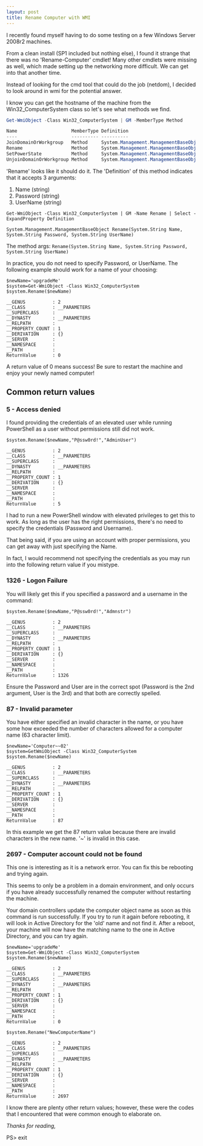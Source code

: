 ```yaml
---
layout: post
title: Rename Computer with WMI
---
```


I recently found myself having to do some testing on a few Windows Server 2008r2 machines.  

From a clean install (SP1 included but nothing else), I found it strange that there was no 'Rename-Computer' cmdlet!
Many other cmdlets were missing as well, which made setting up the networking more difficult.  We can get into that another time.

Instead of looking for the cmd tool that could do the job (netdom), I decided to look around in wmi for the potential answer.

I know you can get the hostname of the machine from the Win32_ComputerSystem class so let's see what methods we find.
```powershell
Get-WmiObject -Class Win32_ComputerSystem | GM -MemberType Method

Name                    MemberType Definition
----                    ---------- ----------
JoinDomainOrWorkgroup   Method     System.Management.ManagementBaseObj...
Rename                  Method     System.Management.ManagementBaseObj...
SetPowerState           Method     System.Management.ManagementBaseObj...
UnjoinDomainOrWorkgroup Method     System.Management.ManagementBaseObj...
```

'Rename' looks like it should do it.
The 'Definition' of this method indicates that it accepts 3 arguments:
1. Name (string)
2. Password (string)
3. UserName (string)

```
Get-WmiObject -Class Win32_ComputerSystem | GM -Name Rename | Select -ExpandProperty Definition

System.Management.ManagementBaseObject Rename(System.String Name, System.String Password, System.String UserName)
```
The method args: `Rename(System.String Name, System.String Password, System.String UserName)`

In practice, you do not need to specify Password, or UserName.
The following example should work for a name of your choosing:
```
$newName='upgradeMe'
$system=Get-WmiObject -Class Win32_ComputerSystem
$system.Rename($newName)

__GENUS          : 2
__CLASS          : __PARAMETERS
__SUPERCLASS     :
__DYNASTY        : __PARAMETERS
__RELPATH        :
__PROPERTY_COUNT : 1
__DERIVATION     : {}
__SERVER         :
__NAMESPACE      :
__PATH           :
ReturnValue      : 0
```

A return value of 0 means success!
Be sure to restart the machine and enjoy your newly named computer!


## Common return values

### 5 - Access denied

I found providing the credentials of an elevated user while running PowerShell as a user without permissions still did not work.

```
$system.Rename($newName,"P@ssw0rd!","AdminUser")

__GENUS          : 2
__CLASS          : __PARAMETERS
__SUPERCLASS     :
__DYNASTY        : __PARAMETERS
__RELPATH        :
__PROPERTY_COUNT : 1
__DERIVATION     : {}
__SERVER         :
__NAMESPACE      :
__PATH           :
ReturnValue      : 5
``` 

I had to run a new PowerShell window with elevated privileges to get this to work.  As long as the user has the right permissions, there's no need to specify the credentials (Password and Username).

That being said, if you are using an account with proper permissions, you can get away with just specifying the Name.

In fact, I would recommend not specifying the credentials as you may run into the following return value if you mistype.

### 1326 - Logon Failure

You will likely get this if you specified a password and a username in the command:
```
$system.Rename($newName,"P@ssw0rd!","Admnstr")

__GENUS          : 2
__CLASS          : __PARAMETERS
__SUPERCLASS     :
__DYNASTY        : __PARAMETERS
__RELPATH        :
__PROPERTY_COUNT : 1
__DERIVATION     : {}
__SERVER         :
__NAMESPACE      :
__PATH           :
ReturnValue      : 1326
```

Ensure the Password and User are in the correct spot (Password is the 2nd argument, User is the 3rd) and that both are correctly spelled.

### 87 - Invalid parameter

You have either specified an invalid character in the name, or you have some how exceeded the number of characters allowed for a computer name (63 character limit).  

```
$newName='Computer~~02'
$system=GetWmiObject -Class Win32_ComputerSystem
$system.Rename($newName)

__GENUS          : 2
__CLASS          : __PARAMETERS
__SUPERCLASS     :
__DYNASTY        : __PARAMETERS
__RELPATH        :
__PROPERTY_COUNT : 1
__DERIVATION     : {}
__SERVER         :
__NAMESPACE      :
__PATH           :
ReturnValue      : 87

```
In this example we get the 87 return value because there are invalid characters in the new name. '~' is invalid in this case.

### 2697 - Computer account could not be found

This one is interesting as it is a network error. You can fix this be rebooting and trying again.

This seems to only be a problem in a domain environment, and only occurs if you have already successfully renamed the computer without restarting the machine. 

Your domain controllers update the computer object name as soon as this command is run successfully.  If you try to run it again before rebooting, it will look in Active Directory for the 'old' name and not find it.
After a reboot, your machine will now have the matching name to the one in Active Directory, and you can try again.

```
$newName='upgradeMe'
$system=Get-WmiObject -Class Win32_ComputerSystem
$system.Rename($newName)

__GENUS          : 2
__CLASS          : __PARAMETERS
__SUPERCLASS     :
__DYNASTY        : __PARAMETERS
__RELPATH        :
__PROPERTY_COUNT : 1
__DERIVATION     : {}
__SERVER         :
__NAMESPACE      :
__PATH           :
ReturnValue      : 0

$system.Rename("NewComputerName")

__GENUS          : 2
__CLASS          : __PARAMETERS
__SUPERCLASS     :
__DYNASTY        : __PARAMETERS
__RELPATH        :
__PROPERTY_COUNT : 1
__DERIVATION     : {}
__SERVER         :
__NAMESPACE      :
__PATH           :
ReturnValue      : 2697
```

I know there are plenty other return values; however, these were the codes that I encountered that were common enough to elaborate on.

*Thanks for reading,*

PS> exit
